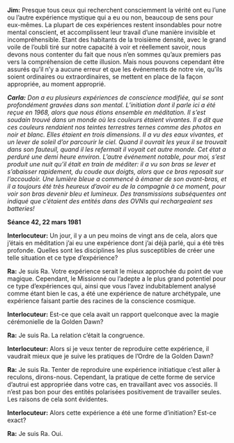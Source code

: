 <p><strong>Jim:</strong> Presque tous ceux qui recherchent consciemment la vérité ont eu l’une ou l’autre expérience mystique qui a eu ou non, beaucoup de sens pour eux-mêmes. La plupart de ces expériences restent insondables pour notre mental conscient, et accomplissent leur travail d’une manière invisible et incompréhensible. Etant des habitants de la troisième densité, avec le grand voile de l’oubli tiré sur notre capacité à voir et réellement savoir, nous devons nous contenter du fait que nous n’en sommes qu’aux premiers pas vers la compréhension de cette illusion. Mais nous pouvons cependant être assurés qu’il n’y a aucune erreur et que les événements de notre vie, qu’ils soient ordinaires ou extraordinaires, se mettent en place de la façon appropriée, au moment approprié.</p>
<p><em><strong>Carla:</strong> Don a eu plusieurs expériences de conscience modifiée, qui se sont profondément gravées dans son mental. L’initiation dont il parle ici a été reçue en 1968, alors que nous étions ensemble en méditation. Il s’est soudain trouvé dans un monde où les couleurs étaient vivantes. Il a dit que ces couleurs rendaient nos teintes terrestres ternes comme des photos en noir et blanc. Elles étaient en trois dimensions. Il a vu des eaux vivantes, et un lever de soleil d’or parcourir le ciel. Quand il ouvrait les yeux il se trouvait dans son fauteuil, quand il les refermait il voyait cet autre monde. Cet état a perduré une demi heure environ. L’autre événement notable, pour moi, s’est produit une nuit qu’il était en train de méditer: il a vu son bras se lever et s’abaisser rapidement, du coude aux doigts, alors que ce bras reposait sur l’accoudoir. Une lumière bleue a commencé à émaner de son avant-bras, et il a toujours été très heureux d’avoir eu de la compagnie à ce moment, pour voir son bras devenir bleu et lumineux. Des transmissions subséquentes ont indiqué que c’étaient des entités dans des OVNIs qui rechargeaient ses batteries!</em></p>
<p><strong>Séance 42, 22 mars 1981</strong></p>
<p><strong>Interlocuteur:</strong> Un jour, il y a un peu moins de vingt ans de cela, alors que j’étais en méditation j’ai eu une expérience dont j’ai déjà parlé, qui a été très profonde. Quelles sont les disciplines les plus susceptibles de créer une telle situation et ce type d’expérience?</p>
<p><strong>Ra:</strong> Je suis Ra. Votre expérience serait le mieux approchée du point de vue magique. Cependant, le Missionné ou l’adepte a le plus grand potentiel pour ce type d’expériences qui, ainsi que vous l’avez indubitablement analysé comme étant bien le cas, a été une expérience de nature archétypale, une expérience faisant partie des racines de la conscience cosmique.</p>
<p><strong>Interlocuteur:</strong> Est-ce que cela avait un rapport quelconque avec la magie cérémonielle de la Golden Dawn?</p>
<p><strong>Ra:</strong> Je suis Ra. La relation c’était la congruence.</p>
<p><strong>Interlocuteur:</strong> Alors si je veux tenter de reproduire cette expérience, il vaudrait mieux que je suive les pratiques de l’Ordre de la Golden Dawn?</p>
<p><strong>Ra:</strong> Je suis Ra. Tenter de reproduire une expérience initiatique c’est aller à reculons, dirons-nous. Cependant, la pratique de cette forme de service d’autrui est appropriée dans votre cas, en travaillant avec vos associés. Il n’est pas bon pour des entités polarisées positivement de travailler seules. Les raisons de cela sont évidentes.</p>
<p><strong>Interlocuteur:</strong> Alors cette expérience a été une forme d’initiation? Est-ce exact?</p>
<p><strong>Ra:</strong> Je suis Ra. Oui.</p>